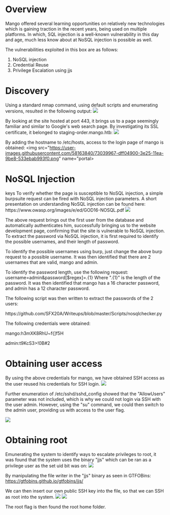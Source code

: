 <h1> Overview </h1>

Mango offered several learning opportunities on relatively new technologies which is gaining traction in the recent years, being used on multiple platforms. In which, SQL injection is a well-known vulnerability in this day and age, much less know about at NoSQL injection is possible as well.

The vulnerabilities exploited in this box are as follows:
<ol type="1">
  <li>NoSQL injection</li>
  <li>Credential Reuse</li>
  <li>Privilege Escalation using jjs</li>
</ol>

<h1> Discovery </h1>
Using a standard nmap command, using default scripts and enumerating versions, resulted in the following output: 
<img src="https://user-images.githubusercontent.com/58163840/73039115-ddd8bb00-3e22-11ea-8c02-73e895b508c1.png" name="nmap">

By looking at the site hosted at port 443, it brings us to a page seemingly familiar and similar to Google's web search page. By investigating its SSL certificate, it belonged to staging-order.mango.htb:
<img src="https://user-images.githubusercontent.com/58163840/73039692-0d88c280-3e25-11ea-9af0-102662cd1ebd.png" name="mango">

By adding the hostname to /etc/hosts, access to the login page of mango is obtained:
<img src="https://user-images.githubusercontent.com/58163840/73039967-dff04900-3e25-11ea-9be8-533ebab993f0.png" name="portal>

<h1> NoSQL Injection </h1>keys
To verify whether the page is susceptible to NoSQL injection, a simple burpsuite request can be fired with NoSQL injection parameters. A short presentation on understanding NoSQL injection can be found here: https://www.owasp.org/images/e/ed/GOD16-NOSQL.pdf

<img src="https://user-images.githubusercontent.com/58163840/73044002-b63f1e00-3e35-11ea-8b82-5ebc6673a669.png" name="burp">

The above request brings out the first user from the database and automatically authenticates him, successfully bringing us to the website development page, confirming that the site is vulnerable to NoSQL injection. To extract the password via NoSQL injection, it is first required to identify the possible usernames, and their length of password.

To identify the possible usernames using burp, just change the above burp request to a possible username. It was then identified that there are 2 usernames that are valid, mango and admin.

To identify the password length, use the following request:
username=admin&password[$regex]=.{1}
Where ".{1}" is the length of the password. 
It was then identified that mango has a 16 character password, and admin has a 12 character password.

The following script was then written to extract the passwords of the 2 users:
<p>https://github.com/SFX20A/Writeups/blob/master/Scripts/nosqlchecker.py

<p>The following credentials were obtained:
<p>mango:h3mXK8RhU~f{]f5H
<p>admin:t9KcS3>!0B#2

<h1>Obtaining user access</h1>
By using the above credentials for mango, we have obtained SSH access as the user reused his credentials for SSH login.
<img src="https://user-images.githubusercontent.com/58163840/73630886-64f91080-4625-11ea-9b40-9214b066a04b.png" name="useraccess">

Further enumeration of /etc/sshd/sshd_config showed that the "AllowUsers" parameter was not included, which is why we could not login via SSH with the user admin. However, using the "su" command, we could then switch to the admin user, providing us with access to the user flag.

<img src="https://user-images.githubusercontent.com/58163840/73631278-81e21380-4626-11ea-9a8a-a5b16b39d6cd.png" name="userflag">

<h1>Obtaining root </h1>
Emunerating the system to identify ways to escalate privileges to root, it was found that the system uses the binary "jjs" which can be ran as a privilege user as the set uid bit was on:

<img src="https://user-images.githubusercontent.com/58163840/73631578-64617980-4627-11ea-8359-b57f03e68bf9.png" name="jjs">

By manipulating the file writer in the "jjs" binary as seen in GTFOBins:
https://gtfobins.github.io/gtfobins/jjs/

We can then insert our own public SSH key into the file, so that we can SSH as root into the system.
<img src="https://user-images.githubusercontent.com/58163840/73631984-7bed3200-4628-11ea-9187-2d00c24d8d47.png" name="filewrite">
<img src="https://user-images.githubusercontent.com/58163840/73631993-80b1e600-4628-11ea-9ecf-d71d28f0ba24.png" name="root">

The root flag is then found the root home folder.


                                                                                                                      
                                                                                
